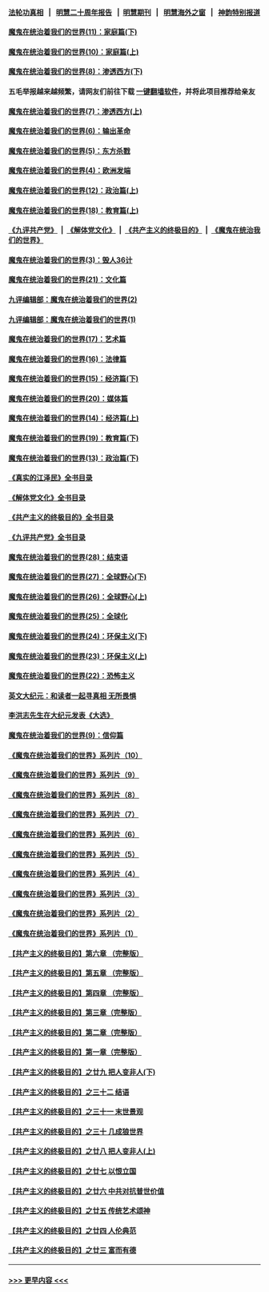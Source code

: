 #### [法轮功真相](https://github.com/gfw-breaker/truth/blob/master/README.md?t=0) &nbsp;&nbsp;|&nbsp;&nbsp; [明慧二十周年报告](https://github.com/gfw-breaker/mh-reports/blob/master/README.md?t=0) &nbsp;&nbsp;|&nbsp;&nbsp;[明慧期刊](https://github.com/gfw-breaker/mh-qikan) &nbsp;&nbsp;|&nbsp;&nbsp; [明慧海外之窗](https://github.com/gfw-breaker/mh-news/blob/master/README.md?t=0) &nbsp;&nbsp;|&nbsp;&nbsp; [神韵特别报道](https://github.com/gfw-breaker/mh-news/blob/master/shenyun.md?t=0)
#### [魔鬼在统治着我们的世界(11)：家庭篇(下)](../pages/nsc422/n10440961.md?t=11260050) 
#### [魔鬼在统治着我们的世界(10)：家庭篇(上)](../pages/nsc422/n10435448.md?t=11260050) 
#### [魔鬼在统治着我们的世界(8)：渗透西方(下)](../pages/nsc422/n10429603.md?t=11260050) 
#### 五毛举报越来越频繁，请网友们前往下载 [一键翻墙软件](https://github.com/gfw-breaker/ssr-accounts)，并将此项目推荐给亲友
#### [魔鬼在统治着我们的世界(7)：渗透西方(上)](../pages/nsc422/n10426013.md?t=11260050) 
#### [魔鬼在统治着我们的世界(6)：输出革命](../pages/nsc422/n10421536.md?t=11260050) 
#### [魔鬼在统治着我们的世界(5)：东方杀戮](../pages/nsc422/n10417707.md?t=11260050) 
#### [魔鬼在统治着我们的世界(4)：欧洲发端](../pages/nsc422/n10414890.md?t=11260050) 
#### [魔鬼在统治着我们的世界(12)：政治篇(上)](../pages/nsc422/n10444576.md?t=11260050) 
#### [魔鬼在统治着我们的世界(18)：教育篇(上)](../pages/nsc422/n10526970.md?t=11260050) 
#### [《九评共产党》](https://github.com/begood0513/9ping.md/blob/master/README.md) &nbsp;|&nbsp; [《解体党文化》](../../../../jtdwh.md/blob/master/README.md)  &nbsp;|&nbsp; [《共产主义的终极目的》](../../../../gczydzjmd.md/blob/master/README.md) &nbsp;|&nbsp; [《魔鬼在统治我们的世界》](../../../../mgztzwmdsj.md/blob/master/README.md) 
#### [魔鬼在统治着我们的世界(3)：毁人36计](../pages/nsc422/n10411583.md?t=11260050) 
#### [魔鬼在统治着我们的世界(21)：文化篇](../pages/nsc422/n10597706.md?t=11260050) 
#### [九评编辑部：魔鬼在统治着我们的世界(2)](../pages/nsc422/n10410036.md?t=11260050) 
#### [九评编辑部：魔鬼在统治着我们的世界(1)](../pages/nsc422/n10406825.md?t=11260050) 
#### [魔鬼在统治着我们的世界(17)：艺术篇](../pages/nsc422/n10499093.md?t=11260050) 
#### [魔鬼在统治着我们的世界(16)：法律篇](../pages/nsc422/n10485969.md?t=11260050) 
#### [魔鬼在统治着我们的世界(15)：经济篇(下)](../pages/nsc422/n10469975.md?t=11260050) 
#### [魔鬼在统治着我们的世界(20)：媒体篇](../pages/nsc422/n10586579.md?t=11260050) 
#### [魔鬼在统治着我们的世界(14)：经济篇(上)](../pages/nsc422/n10457370.md?t=11260050) 
#### [魔鬼在统治着我们的世界(19)：教育篇(下)](../pages/nsc422/n10564808.md?t=11260050) 
#### [魔鬼在统治着我们的世界(13)：政治篇(下)](../pages/nsc422/n10448270.md?t=11260050) 
#### [《真实的江泽民》全书目录](../pages/nsc422/n13721399.md?t=11260050) 
#### [《解体党文化》全书目录](../pages/nsc422/n13721157.md?t=11260050) 
#### [《共产主义的终极目的》全书目录](../pages/nsc422/n13721048.md?t=11260050) 
#### [《九评共产党》全书目录](../pages/nsc422/n13708085.md?t=11260050) 
#### [魔鬼在统治着我们的世界(28)：结束语](../pages/nsc422/n10936246.md?t=11260050) 
#### [魔鬼在统治着我们的世界(27)：全球野心(下)](../pages/nsc422/n10928319.md?t=11260050) 
#### [魔鬼在统治着我们的世界(26)：全球野心(上)](../pages/nsc422/n10900318.md?t=11260050) 
#### [魔鬼在统治着我们的世界(25)：全球化](../pages/nsc422/n10788205.md?t=11260050) 
#### [魔鬼在统治着我们的世界(24)：环保主义(下)](../pages/nsc422/n10695307.md?t=11260050) 
#### [魔鬼在统治着我们的世界(23)：环保主义(上)](../pages/nsc422/n10688613.md?t=11260050) 
#### [魔鬼在统治着我们的世界(22)：恐怖主义](../pages/nsc422/n10614727.md?t=11260050) 
#### [英文大纪元：和读者一起寻真相 无所畏惧](../pages/nsc422/n12542027.md?t=11260050) 
#### [李洪志先生在大纪元发表《大选》](../pages/nsc422/n12534746.md?t=11260050) 
#### [魔鬼在统治着我们的世界(9)：信仰篇](../pages/nsc422/n10432159.md?t=11260050) 
#### [《魔鬼在统治着我们的世界》系列片（10）](../pages/nsc422/n12292670.md?t=11260050) 
#### [《魔鬼在统治着我们的世界》系列片（9）](../pages/nsc422/n12290859.md?t=11260050) 
#### [《魔鬼在统治着我们的世界》系列片（8）](../pages/nsc422/n12287445.md?t=11260050) 
#### [《魔鬼在统治着我们的世界》系列片（7）](../pages/nsc422/n12283425.md?t=11260050) 
#### [《魔鬼在统治着我们的世界》系列片（6）](../pages/nsc422/n12282314.md?t=11260050) 
#### [《魔鬼在统治着我们的世界》系列片（5）](../pages/nsc422/n12281419.md?t=11260050) 
#### [《魔鬼在统治着我们的世界》系列片（4）](../pages/nsc422/n12274024.md?t=11260050) 
#### [《魔鬼在统治着我们的世界》系列片（3）](../pages/nsc422/n12271322.md?t=11260050) 
#### [《魔鬼在统治着我们的世界》系列片（2）](../pages/nsc422/n12269049.md?t=11260050) 
#### [《魔鬼在统治着我们的世界》系列片（1）](../pages/nsc422/n12267575.md?t=11260050) 
#### [【共产主义的终极目的】第六章 （完整版）](../pages/nsc422/n11428913.md?t=11260050) 
#### [【共产主义的终极目的】第五章 （完整版）](../pages/nsc422/n11428912.md?t=11260050) 
#### [【共产主义的终极目的】第四章 （完整版）](../pages/nsc422/n11428907.md?t=11260050) 
#### [【共产主义的终极目的】第三章（完整版）](../pages/nsc422/n11428848.md?t=11260050) 
#### [【共产主义的终极目的】第二章（完整版）](../pages/nsc422/n11428831.md?t=11260050) 
#### [【共产主义的终极目的】第一章（完整版）](../pages/nsc422/n11417651.md?t=11260050) 
#### [【共产主义的终极目的】之廿九 把人变非人(下)](../pages/nsc422/n11344140.md?t=11260050) 
#### [【共产主义的终极目的】之三十二 结语](../pages/nsc422/n11360535.md?t=11260050) 
#### [【共产主义的终极目的】之三十一 末世景观](../pages/nsc422/n11351129.md?t=11260050) 
#### [【共产主义的终极目的】之三十 几成狼世界](../pages/nsc422/n11348280.md?t=11260050) 
#### [【共产主义的终极目的】之廿八 把人变非人(上)](../pages/nsc422/n11340492.md?t=11260050) 
#### [【共产主义的终极目的】之廿七 以恨立国](../pages/nsc422/n11336944.md?t=11260050) 
#### [【共产主义的终极目的】之廿六 中共对抗普世价值](../pages/nsc422/n11324785.md?t=11260050) 
#### [【共产主义的终极目的】之廿五 传统艺术颂神](../pages/nsc422/n11296396.md?t=11260050) 
#### [【共产主义的终极目的】之廿四 人伦典范](../pages/nsc422/n11296397.md?t=11260050) 
#### [【共产主义的终极目的】之廿三 富而有德](../pages/nsc422/n11283598.md?t=11260050) 

----
#### [ >>> 更早内容 <<< ](../indexes/nsc422-earlier.md)
